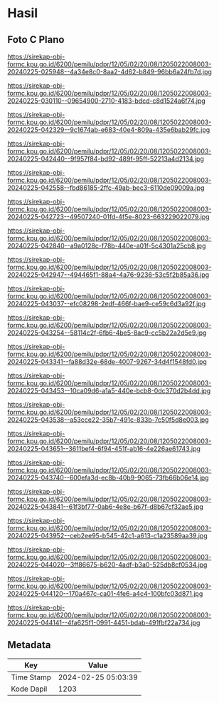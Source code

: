 # Hasil

## Foto C Plano

https://sirekap-obj-formc.kpu.go.id/6200/pemilu/pdpr/12/05/02/20/08/1205022008003-20240225-025948--4a34e8c0-8aa2-4d62-b849-96bb6a24fb7d.jpg

https://sirekap-obj-formc.kpu.go.id/6200/pemilu/pdpr/12/05/02/20/08/1205022008003-20240225-030110--09654900-2710-4183-bdcd-c8d1524a6f74.jpg

https://sirekap-obj-formc.kpu.go.id/6200/pemilu/pdpr/12/05/02/20/08/1205022008003-20240225-042329--9c1674ab-e683-40e4-809a-435e6bab29fc.jpg

https://sirekap-obj-formc.kpu.go.id/6200/pemilu/pdpr/12/05/02/20/08/1205022008003-20240225-042440--9f957f84-bd92-489f-95ff-52213a4d2134.jpg

https://sirekap-obj-formc.kpu.go.id/6200/pemilu/pdpr/12/05/02/20/08/1205022008003-20240225-042558--fbd86185-2ffc-49ab-bec3-6110de09009a.jpg

https://sirekap-obj-formc.kpu.go.id/6200/pemilu/pdpr/12/05/02/20/08/1205022008003-20240225-042723--49507240-01fd-4f5e-8023-663229022079.jpg

https://sirekap-obj-formc.kpu.go.id/6200/pemilu/pdpr/12/05/02/20/08/1205022008003-20240225-042840--a9a0128c-f78b-440e-a01f-5c4301a25cb8.jpg

https://sirekap-obj-formc.kpu.go.id/6200/pemilu/pdpr/12/05/02/20/08/1205022008003-20240225-042947--494465f1-88a4-4a76-9236-53c5f2b85a36.jpg

https://sirekap-obj-formc.kpu.go.id/6200/pemilu/pdpr/12/05/02/20/08/1205022008003-20240225-043037--efc08298-2edf-466f-bae9-ce59c6d3a92f.jpg

https://sirekap-obj-formc.kpu.go.id/6200/pemilu/pdpr/12/05/02/20/08/1205022008003-20240225-043254--58114c2f-6fb6-4be5-8ac9-cc5b22a2d5e9.jpg

https://sirekap-obj-formc.kpu.go.id/6200/pemilu/pdpr/12/05/02/20/08/1205022008003-20240225-043341--fa88d32e-68de-4007-9267-34d4f1548fd0.jpg

https://sirekap-obj-formc.kpu.go.id/6200/pemilu/pdpr/12/05/02/20/08/1205022008003-20240225-043453--10ca09d6-a1a5-440e-bcb8-0dc370d2b4dd.jpg

https://sirekap-obj-formc.kpu.go.id/6200/pemilu/pdpr/12/05/02/20/08/1205022008003-20240225-043538--a53cce22-35b7-491c-833b-7c50f5d8e003.jpg

https://sirekap-obj-formc.kpu.go.id/6200/pemilu/pdpr/12/05/02/20/08/1205022008003-20240225-043651--3611bef4-6f94-451f-ab16-4e226ae61743.jpg

https://sirekap-obj-formc.kpu.go.id/6200/pemilu/pdpr/12/05/02/20/08/1205022008003-20240225-043740--600efa3d-ec8b-40b9-9065-73fb66b06e14.jpg

https://sirekap-obj-formc.kpu.go.id/6200/pemilu/pdpr/12/05/02/20/08/1205022008003-20240225-043841--61f3bf77-0ab6-4e8e-b67f-d8b67cf32ae5.jpg

https://sirekap-obj-formc.kpu.go.id/6200/pemilu/pdpr/12/05/02/20/08/1205022008003-20240225-043952--ceb2ee95-b545-42c1-a613-c1a23589aa39.jpg

https://sirekap-obj-formc.kpu.go.id/6200/pemilu/pdpr/12/05/02/20/08/1205022008003-20240225-044020--3ff86675-b620-4adf-b3a0-525db8cf0534.jpg

https://sirekap-obj-formc.kpu.go.id/6200/pemilu/pdpr/12/05/02/20/08/1205022008003-20240225-044120--170a467c-ca01-4fe6-a4c4-100bfc03d871.jpg

https://sirekap-obj-formc.kpu.go.id/6200/pemilu/pdpr/12/05/02/20/08/1205022008003-20240225-044141--4fa625f1-0991-4451-bdab-491fbf22a734.jpg


## Metadata

| Key        | Value               |
| ---------- | ------------------- |
| Time Stamp | 2024-02-25 05:03:39 |
| Kode Dapil | 1203                |



